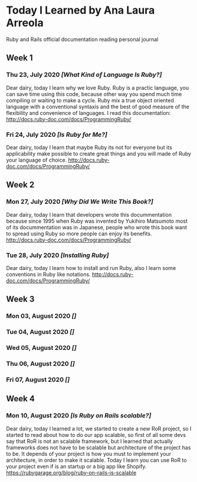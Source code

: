 # Today I Learned by Ana Laura Arreola

Ruby and Rails official documentation reading personal journal

## Week 1

### Thu 23, July 2020 *[What Kind of Language Is Ruby?]*
Dear dairy, today I learn why we love Ruby. 
Ruby is a practic language, you can save time using this code, because other way you spend much time compiling or waiting to make a cycle. Ruby mix a true object oriented language with a conventional syntaxis and the best of good measure of the flexibility and convenience of languages.
I read this documentation: 
http://docs.ruby-doc.com/docs/ProgrammingRuby/

### Fri 24, July 2020 *[Is Ruby for Me?]*
Dear dairy, today I learn that maybe Ruby its not for everyone but its applicability make possible to create great things and you will made of Ruby your language of choice.
http://docs.ruby-doc.com/docs/ProgrammingRuby/

## Week 2

### Mon 27, July 2020 *[Why Did We Write This Book?]*
Dear dairy, today I learn that developers wrote this docummentation because since 1995 when Ruby was invented by Yukihiro Matsumoto most of its docummentation was in Japanese, people who wrote this book want to spread using Ruby so  more people can enjoy its benefits.
http://docs.ruby-doc.com/docs/ProgrammingRuby/

### Tue 28, July 2020 *[Installing Ruby]*
Dear dairy, today I learn how to install and run Ruby, also I learn some conventions in Ruby like notations. 
http://docs.ruby-doc.com/docs/ProgrammingRuby/

## Week 3

### Mon 03, August 2020 *[]*
### Tue 04, August 2020 *[]*
### Wed 05, August 2020 *[]*
### Thu 06, August 2020 *[]*
### Fri 07, August 2020 *[]*

## Week 4

### Mon 10, August 2020 *[Is Ruby on Rails scalable?]*
Dear dairy, today I learned a lot, we started to create a new RoR project, so I started to read about how to do our app scalable, so first of all some devs say that RoR is not an scalable framework, but I learned that actually frameworks does not have to be scalable but architecture of the project has to be. It depends of your project is how you must to implement your architecture, in order to make it scalable. Today I learn you can use RoR to your project even if is an startup or a big app like Shopify.
https://rubygarage.org/blog/ruby-on-rails-is-scalable 
